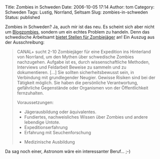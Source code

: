 Title: Zombies in Schweden
Date: 2006-10-05 17:14
Author: tom
Category: Schweden
Tags: Lustig, Norrland, Seltsam
Slug: zombies-in-schweden
Status: published

Zombies in Schweden? Ja, auch mir ist das neu. Es scheint sich aber
nicht um
[Blogzombies](http://www.nerdcore.de/wp/2006/08/23/blogosfear/), sondern
um ein echtes Problem zu handeln. Denn das schwedische Arbeitsamt
[bietet Stellen für
Zombiejäger](http://platsbanken.ams.se/text/97/061003,090010,240916,81,0281650597.shtml)
an! Ein Auszug aus der Ausschreibung:

> CANAL+ sucht 2-10 Zombiejäger für eine Expedition ins Hinterland von
> Norrland, um den Mythen über schwedische Zombies nachzugehen. Aufgabe
> ist es, durch wissenschaftliche Methoden, Interviews und Feldarbeit
> Beweise zu sammeln und zu dokumentieren. [...] Sie sollten
> sicherheitsbewusst sein, in Verbindung mit grundlegender Neugier.
> Gewisse Risiken sind bei der Tätigkeit möglich. Sie haben die
> persönliche Verantwortung, gefährliche Gegenstände oder Organismen von
> der Öffentlichkeit fernzuhalten.
>
> Voraussetzungen:
>
> -   Jägerausbildung oder äquivalentes.
> -   Fundiertes, nachweisliches Wissen über Zombies und andere
>     lebendige Untote.
> -   Expeditionserfahrung
> -   Erfahrung mit Seuchenforschung
>
> <ul>
> <li>
> Medizinische Ausbildung
>
> </p>

Da sag noch einer, Astronom wäre ein interessanter Beruf… ;-)

